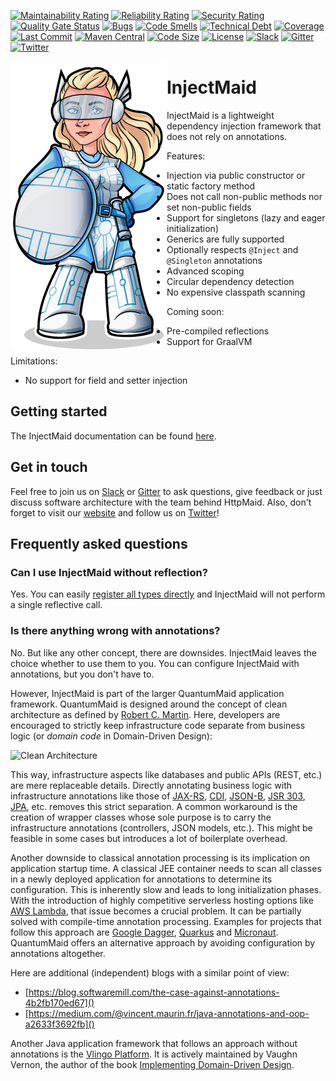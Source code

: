 [![Maintainability Rating](https://sonarcloud.io/api/project_badges/measure?project=de.quantummaid.injectmaid%3Ainjectmaid&metric=sqale_rating)](https://sonarcloud.io/dashboard?id=de.quantummaid.injectmaid%3Ainjectmaid)
[![Reliability Rating](https://sonarcloud.io/api/project_badges/measure?project=de.quantummaid.injectmaid%3Ainjectmaid&metric=reliability_rating)](https://sonarcloud.io/dashboard?id=de.quantummaid.injectmaid%3Ainjectmaid)
[![Security Rating](https://sonarcloud.io/api/project_badges/measure?project=de.quantummaid.injectmaid%3Ainjectmaid&metric=security_rating)](https://sonarcloud.io/dashboard?id=de.quantummaid.injectmaid%3Ainjectmaid)
[![Quality Gate Status](https://sonarcloud.io/api/project_badges/measure?project=de.quantummaid.injectmaid%3Ainjectmaid&metric=alert_status)](https://sonarcloud.io/dashboard?id=de.quantummaid.injectmaid%3Ainjectmaid)
[![Bugs](https://sonarcloud.io/api/project_badges/measure?project=de.quantummaid.injectmaid%3Ainjectmaid&metric=bugs)](https://sonarcloud.io/dashboard?id=de.quantummaid.injectmaid%3Ainjectmaid)
[![Code Smells](https://sonarcloud.io/api/project_badges/measure?project=de.quantummaid.injectmaid%3Ainjectmaid&metric=code_smells)](https://sonarcloud.io/dashboard?id=de.quantummaid.injectmaid%3Ainjectmaid)
[![Technical Debt](https://sonarcloud.io/api/project_badges/measure?project=de.quantummaid.injectmaid%3Ainjectmaid&metric=sqale_index)](https://sonarcloud.io/dashboard?id=de.quantummaid.injectmaid%3Ainjectmaid)
[![Coverage](https://sonarcloud.io/api/project_badges/measure?project=de.quantummaid.injectmaid%3Ainjectmaid&metric=coverage)](https://sonarcloud.io/dashboard?id=de.quantummaid.injectmaid%3Ainjectmaid)
[![Last Commit](https://img.shields.io/github/last-commit/quantummaid/injectmaid)](https://github.com/quantummaid/injectmaid)
[![Maven Central](https://maven-badges.herokuapp.com/maven-central/de.quantummaid.injectmaid/injectmaid/badge.svg)](https://maven-badges.herokuapp.com/maven-central/de.quantummaid.injectmaid/injectmaid)
[![Code Size](https://img.shields.io/github/languages/code-size/quantummaid/injectmaid)](https://github.com/quantummaid/injectmaid)
[![License](https://img.shields.io/badge/License-Apache%202.0-blue.svg)](https://opensource.org/licenses/Apache-2.0)
[![Slack](https://img.shields.io/badge/chat%20on-Slack-brightgreen)](https://quantummaid.de/community.html)
[![Gitter](https://img.shields.io/badge/chat%20on-Gitter-brightgreen)](https://gitter.im/quantum-maid-framework/community)
[![Twitter](https://img.shields.io/twitter/follow/quantummaid)](https://twitter.com/quantummaid)

<img src="quantummaid_logo.png" align="left"/>

# InjectMaid
InjectMaid is a lightweight dependency injection framework that does not rely on annotations.

Features:
- Injection via public constructor or static factory method
- Does not call non-public methods nor set non-public fields
- Support for singletons (lazy and eager initialization)
- Generics are fully supported
- Optionally respects `@Inject` and `@Singleton` annotations
- Advanced scoping
- Circular dependency detection
- No expensive classpath scanning

Coming soon:
- Pre-compiled reflections
- Support for GraalVM

Limitations:
- No support for field and setter injection

## Getting started
The InjectMaid documentation can be found [here](./documentation/01_Usage.md).

## Get in touch
Feel free to join us on [Slack](https://quantummaid.de/community.html)
or [Gitter](https://gitter.im/quantum-maid-framework/community) to ask questions, give feedback or just discuss software
architecture with the team behind HttpMaid. Also, don't forget to visit our [website](https://quantummaid.de) and follow
us on [Twitter](https://twitter.com/quantummaid)!

## Frequently asked questions

### Can I use InjectMaid without reflection?
Yes. You can easily [register all types directly](documentation/03_CustomInstantiation.md) and InjectMaid
will not perform a single reflective call.

### Is there anything wrong with annotations?
No. But like any other concept, there are downsides.
InjectMaid leaves the choice whether to use them to you. You can configure InjectMaid
with annotations, but you don't have to.

However, InjectMaid is part of the larger QuantumMaid application framework. QuantumMaid is designed around the concept of
clean architecture as defined by [Robert C. Martin](https://blog.cleancoder.com/uncle-bob/2012/08/13/the-clean-architecture.html).
Here, developers are encouraged to strictly keep infrastructure code separate from business logic (or *domain code* in Domain-Driven Design):

![Clean Architecture](https://blog.cleancoder.com/uncle-bob/images/2012-08-13-the-clean-architecture/CleanArchitecture.jpg)

This way, infrastructure aspects like databases and public APIs (REST, etc.) are mere replaceable details.
Directly annotating business logic with infrastructure annotations like those of [JAX-RS](https://en.wikipedia.org/wiki/Java_API_for_RESTful_Web_Services),
[CDI](https://docs.oracle.com/javaee/6/tutorial/doc/giwhl.html), [JSON-B](https://javaee.github.io/jsonb-spec/users-guide.html), 
[JSR 303](https://beanvalidation.org/1.0/spec/), [JPA](https://en.wikipedia.org/wiki/Java_Persistence_API), etc.
removes this strict separation.
A common workaround is the creation of wrapper classes whose sole purpose is to carry the
infrastructure annotations (controllers, JSON models, etc.). This might be feasible in some cases but introduces a lot
of boilerplate overhead.

Another downside to classical annotation processing is its implication on application startup time.
A classical JEE container needs to scan all classes in a newly deployed application for annotations to determine its configuration.
This is inherently slow and leads to long initialization phases.
With the introduction of highly competitive serverless hosting options like
[AWS Lambda](https://aws.amazon.com/lambda/), that issue becomes a crucial problem. 
It can be partially solved with compile-time annotation processing. Examples for projects that follow this approach are
[Google Dagger](https://dagger.dev/), [Quarkus](https://quarkus.io/) and [Micronaut](https://micronaut.io/).
QuantumMaid offers an alternative approach by avoiding configuration by annotations altogether.

Here are additional (independent) blogs with a similar point of view:
 - [https://blog.softwaremill.com/the-case-against-annotations-4b2fb170ed67]()
 - [https://medium.com/@vincent.maurin.fr/java-annotations-and-oop-a2633f3692fb]()
 
Another Java application framework that follows an approach without annotations is the [Vlingo Platform](https://vlingo.io/).
It is actively maintained by Vaughn Vernon, the author of the
book [Implementing Domain-Driven Design](https://www.oreilly.com/library/view/implementing-domain-driven-design/9780133039900/). 
